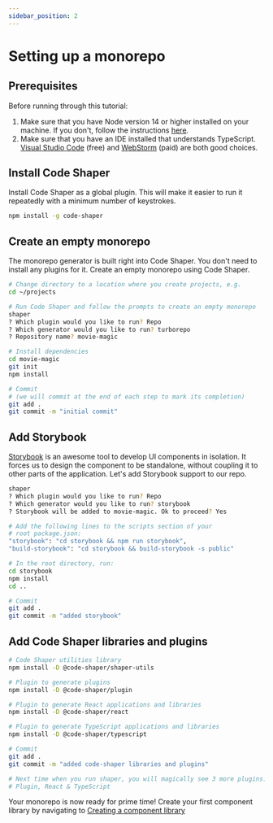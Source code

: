 ```yaml
---
sidebar_position: 2
---
```


# Setting up a monorepo

## Prerequisites

Before running through this tutorial:

1. Make sure that you have Node version 14 or higher installed on your machine.
   If you don't, follow the instructions
   [here](https://github.com/nareshbhatia/react-learning-resources#developer-machine-setup).
2. Make sure that you have an IDE installed that understands TypeScript.
   [Visual Studio Code](https://code.visualstudio.com/) (free) and
   [WebStorm](https://www.jetbrains.com/webstorm/) (paid) are both good choices.

## Install Code Shaper

Install Code Shaper as a global plugin. This will make it easier to run it
repeatedly with a minimum number of keystrokes.

```bash
npm install -g code-shaper
```

## Create an empty monorepo

The monorepo generator is built right into Code Shaper. You don't need to
install any plugins for it. Create an empty monorepo using Code Shaper.

```bash
# Change directory to a location where you create projects, e.g.
cd ~/projects

# Run Code Shaper and follow the prompts to create an empty monorepo
shaper
? Which plugin would you like to run? Repo
? Which generator would you like to run? turborepo
? Repository name? movie-magic

# Install dependencies
cd movie-magic
git init
npm install

# Commit
# (we will commit at the end of each step to mark its completion)
git add .
git commit -m "initial commit"
```

## Add Storybook

[Storybook](https://storybook.js.org/) is an awesome tool to develop UI
components in isolation. It forces us to design the component to be standalone,
without coupling it to other parts of the application. Let's add Storybook
support to our repo.

```bash
shaper
? Which plugin would you like to run? Repo
? Which generator would you like to run? storybook
? Storybook will be added to movie-magic. Ok to proceed? Yes

# Add the following lines to the scripts section of your
# root package.json:
"storybook": "cd storybook && npm run storybook",
"build-storybook": "cd storybook && build-storybook -s public"

# In the root directory, run:
cd storybook
npm install
cd ..

# Commit
git add .
git commit -m "added storybook"
```

## Add Code Shaper libraries and plugins

```bash
# Code Shaper utilities library
npm install -D @code-shaper/shaper-utils

# Plugin to generate plugins
npm install -D @code-shaper/plugin

# Plugin to generate React applications and libraries
npm install -D @code-shaper/react

# Plugin to generate TypeScript applications and libraries
npm install -D @code-shaper/typescript

# Commit
git add .
git commit -m "added code-shaper libraries and plugins"

# Next time when you run shaper, you will magically see 3 more plugins:
# Plugin, React & TypeScript
```

Your monorepo is now ready for prime time! Create your first component library
by navigating to
[Creating a component library](./creating-a-component-library.md)
